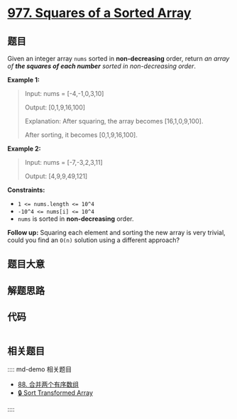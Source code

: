 # [977. Squares of a Sorted Array](https://leetcode.com/problems/squares-of-a-sorted-array/)

## 题目

Given an integer array `nums` sorted in **non-decreasing** order, return _an
array of **the squares of each number** sorted in non-decreasing order_.

**Example 1:**

> Input: nums = [-4,-1,0,3,10]
>
> Output: [0,1,9,16,100]
>
> Explanation: After squaring, the array becomes [16,1,0,9,100].
>
> After sorting, it becomes [0,1,9,16,100].

**Example 2:**

> Input: nums = [-7,-3,2,3,11]
>
> Output: [4,9,9,49,121]

**Constraints:**

- `1 <= nums.length <= 10^4`
- `-10^4 <= nums[i] <= 10^4`
- `nums` is sorted in **non-decreasing** order.

**Follow up:** Squaring each element and sorting the new array is very
trivial, could you find an `O(n)` solution using a different approach?

## 题目大意

## 解题思路

## 代码

```javascript

```

## 相关题目

:::: md-demo 相关题目

- [88. 合并两个有序数组](./0088.md)
- [🔒 Sort Transformed Array](https://leetcode.com/problems/sort-transformed-array)

::::
